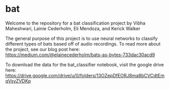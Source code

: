 # bat

Welcome to the repository for a bat classification project by Vibha Maheshwari, Lainie Cederholm, Eli Mendoza, and Kerick Walker

The general purpose of this project is to use neural networks to classify different types of bats based off of audio recordings.  To read more about the project, see our blog post here:
https://medium.com/@elainecederholm/bats-as-bytes-733dac30acd9

To download the data for the bat_classifier notebook, visit the google drive here:
https://drive.google.com/drive/u/0/folders/13OZepDfEORJ8ma8bCVCdtEmqVsyZVDKp
